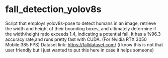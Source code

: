 # fall_detection_yolov8s
Script that employs yolov8s-pose to detect humans in an image, retrieve the width and height of their bounding boxes, and ultimately determine if the width/height ratio exceeds 1.4, indicating a potential fall.
It has a %96.3 accuracy rate,and runs pretty fast with CUDA. (For Nvidia RTX 3050 Mobile:385 FPS)
Dataset link: https://falldataset.com/
(i know this is not that user friendly but i just wanted to put this here in case it helps someone)
